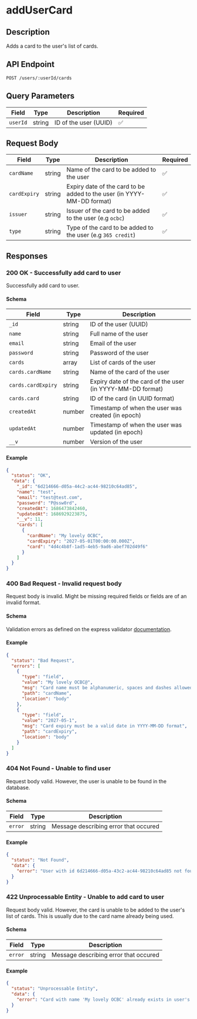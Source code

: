 # addUserCard

## Description

Adds a card to the user's list of cards.

## API Endpoint

`POST /users/:userId/cards`

## Query Parameters

| Field    | Type   | Description           | Required |
| -------- | ------ | --------------------- | -------- |
| `userId` | string | ID of the user (UUID) | ✅       |

## Request Body

| Field        | Type   | Description                                                            | Required |
| ------------ | ------ | ---------------------------------------------------------------------- | -------- |
| `cardName`   | string | Name of the card to be added to the user                               | ✅       |
| `cardExpiry` | string | Expiry date of the card to be added to the user (in YYYY-MM-DD format) | ✅       |
| `issuer`     | string | Issuer of the card to be added to the user (e.g `ocbc`)                | ✅       |
| `type`       | string | Type of the card to be added to the user (e.g `365 credit`)            | ✅       |

## Responses

### 200 OK - Successfully add card to user

Successfully add card to user.

#### Schema

| Field              | Type   | Description                                                |
| ------------------ | ------ | ---------------------------------------------------------- |
| `_id`              | string | ID of the user (UUID)                                      |
| `name`             | string | Full name of the user                                      |
| `email`            | string | Email of the user                                          |
| `password`         | string | Password of the user                                       |
| `cards`            | array  | List of cards of the user                                  |
| `cards.cardName`   | string | Name of the card of the user                               |
| `cards.cardExpiry` | string | Expiry date of the card of the user (in YYYY-MM-DD format) |
| `cards.card`       | string | ID of the card (in UUID format)                            |
| `createdAt`        | number | Timestamp of when the user was created (in epoch)          |
| `updatedAt`        | number | Timestamp of when the user was updated (in epoch)          |
| `__v`              | number | Version of the user                                        |

#### Example

```json
{
  "status": "OK",
  "data": {
    "_id": "6d214666-d05a-44c2-ac44-98210c64ad85",
    "name": "test",
    "email": "test@test.com",
    "password": "P@ssw0rd",
    "createdAt": 1686473842460,
    "updatedAt": 1686929223875,
    "__v": 11,
    "cards": [
      {
        "cardName": "My lovely OCBC",
        "cardExpiry": "2027-05-01T00:00:00.000Z",
        "card": "4d4c4b8f-1ad5-4eb5-9ad6-abef702d49f6"
      }
    ]
  }
}
```

### 400 Bad Request - Invalid request body

Request body is invalid. Might be missing required fields or fields are of an invalid format.

#### Schema

Validation errors as defined on the express validator [documentation](https://express-validator.github.io/docs/api/validation-result/#error-types).

#### Example

```json
{
  "status": "Bad Request",
  "errors": [
    {
      "type": "field",
      "value": "My lovely OCBC@",
      "msg": "Card name must be alphanumeric, spaces and dashes allowed",
      "path": "cardName",
      "location": "body"
    },
    {
      "type": "field",
      "value": "2027-05-1",
      "msg": "Card expiry must be a valid date in YYYY-MM-DD format",
      "path": "cardExpiry",
      "location": "body"
    }
  ]
}
```

### 404 Not Found - Unable to find user

Request body valid. However, the user is unable to be found in the database.

#### Schema

| Field   | Type   | Description                           |
| ------- | ------ | ------------------------------------- |
| `error` | string | Message describing error that occured |

#### Example

```json
{
  "status": "Not Found",
  "data": {
    "error": "User with id 6d214666-d05a-43c2-ac44-98210c64ad85 not found."
  }
}
```

### 422 Unprocessable Entity - Unable to add card to user

Request body valid. However, the card is unable to be added to the user's list of cards. This is usually due to the card name already being used.

#### Schema

| Field   | Type   | Description                           |
| ------- | ------ | ------------------------------------- |
| `error` | string | Message describing error that occured |

#### Example

```json
{
  "status": "Unprocessable Entity",
  "data": {
    "error": "Card with name 'My lovely OCBC' already exists in user's cards."
  }
}
```
